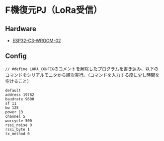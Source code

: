 # F機復元PJ（LoRa受信）

## Hardware

* [ESP32-C3-WROOM-02](https://akizukidenshi.com/catalog/g/g117493/)

## Config

`// #define LORA_CONFIG`のコメントを解除したプログラムを書き込み、以下のコマンドをシリアルモニタから順次実行。（コマンドを入力する度に少し時間を空けること）

```
default
address 19782
baudrate 9600
sf 11
bw 125
power 13
channel 5
worcycle 500
rssi_noise 0
rssi_byte 1
tx_method 0
```
